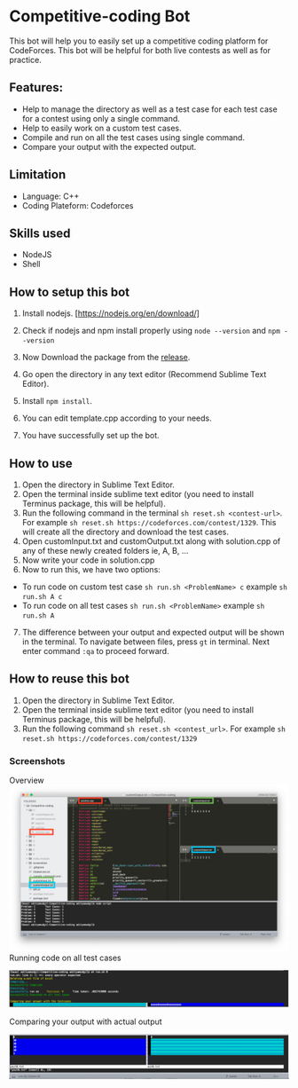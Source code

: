 # Competitive-coding Bot
This bot will help you to easily set up a competitive coding platform for CodeForces. This bot will be helpful for both live contests as well as for practice.

## Features:
- Help to manage the directory as well as a test case for each test case for a contest using only a single command.
- Help to easily work on a custom test cases.
- Compile and run on all the test cases using single command.
- Compare your output with the expected output.

## Limitation
- Language: C++
- Coding Plateform: Codeforces

## Skills used
- NodeJS
- Shell

## How to setup this bot
1. Install nodejs. [https://nodejs.org/en/download/]
2. Check if nodejs and npm install properly using `node --version` and `npm --version`

3. Now Download the package from the [release](https://github.com/adityamudgil2505/Competitive-coding/releases). 
4. Go open the directory in any text editor (Recommend Sublime Text Editor).
5. Install `npm install`.
6. You can edit template.cpp according to your needs.
7. You have successfully set up the bot.

## How to use
1. Open the directory in Sublime Text Editor.
2. Open the terminal inside sublime text editor (you need to install Terminus package, this will be helpful).
3. Run the following command in the terminal `sh reset.sh <contest-url>`. For example `sh reset.sh https://codeforces.com/contest/1329`. This will create all the directory and download the test cases.
4. Open customInput.txt and customOutput.txt along with solution.cpp of any of these newly created folders ie, A, B, ...
5. Now write your code in solution.cpp
6. Now to run this, we have two options:
- To run code on custom test case `sh run.sh <ProblemName> c` example `sh run.sh A c`
- To run code on all test cases `sh run.sh <ProblemName>` example `sh run.sh A`
7. The difference between your output and expected output will be shown in the terminal. To navigate between files, press `gt` in terminal. Next enter command `:qa` to proceed forward.


## How to reuse this bot
1. Open the directory in Sublime Text Editor.
2. Open the terminal inside sublime text editor (you need to install Terminus package, this will be helpful).
3. Run the following command `sh reset.sh <contest_url>`. For example `sh reset.sh https://codeforces.com/contest/1329`

### Screenshots
Overview
![alt Overview](/screenshots/Overview.png)
Running code on all test cases


![alt Running code on test cases](/screenshots/Execution.png)



Comparing your output with actual output

![alt Comparing output](/screenshots/Comparing.png)
